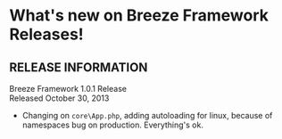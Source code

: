 What's new on Breeze Framework Releases!
===============================================

RELEASE INFORMATION
-------------------
Breeze Framework 1.0.1 Release  
Released October 30, 2013

- Changing on `core\App.php`, adding autoloading for linux, because of namespaces bug on production.
Everything's ok.